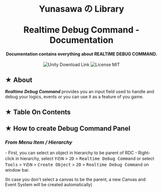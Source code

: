 <h1 align="center"> 
Yunasawa の Library <br></br>
Realtime Debug Command - Documentation 
</h1>

<h4 align="center"> Documentation contains everything about REALTIME DEBUG COMMAND.</h4>

<p align="center">
 <img src="https://img.shields.io/badge/Script-DOCUMENTATION-blue.svg" alt="Unity Download Link">
 <img src="https://img.shields.io/badge/Contact-yunasawa200@gmail.com-purple.svg" alt="License MIT">
</p>

<h2> ★ About </h2>

<b><i>Realtime Debug Command</i></b> provides you an input field used to handle and debug your logics, events or you can use it as a feature of you game. 

<h2> ★ Table On Contents </h2>


<h2> ★ How to create Debug Command Panel </h2>

<h3><i> From Menu Item / Hierarchy </i></h3>
- First, you can select an object in hierarchy to be parent of RDC
- Right-click in hierarchy, select <kbd>YのN</kbd> > <kbd>2D</kbd> > <kbd>Realtime Debug Command</kbd> or select <kbd>Tools</kbd> > <kbd>YのN</kbd> > <kbd>Create Object</kbd> > <kbd>2D</kbd> > <kbd>Realtime Debug Command</kbd> on window bar.

(In case you don't select a canvas to be the parent, a new Canvas and Event System will be created automatically)

